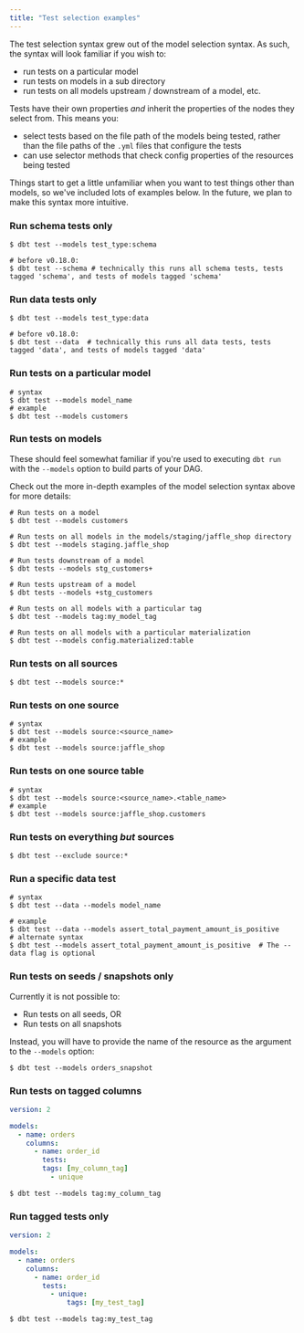 ```yaml
---
title: "Test selection examples"
---
```


The test selection syntax grew out of the model selection syntax. As such, the syntax will look familiar if you wish to:
* run tests on a particular model
* run tests on models in a sub directory
* run tests on all models upstream / downstream of a model, etc.

Tests have their own properties _and_ inherit the properties of the nodes they select from. This means you:
* select tests based on the file path of the models being tested, rather than the file paths of the `.yml` files that configure the tests
* can use selector methods that check config properties of the resources being tested

Things start to get a little unfamiliar when you want to test things other than models, so we've included lots of examples below. In the future, we plan to make this syntax more intuitive.

### Run schema tests only

```shell
$ dbt test --models test_type:schema

# before v0.18.0:
$ dbt test --schema # technically this runs all schema tests, tests tagged 'schema', and tests of models tagged 'schema'
```

### Run data tests only

```shell
$ dbt test --models test_type:data

# before v0.18.0:
$ dbt test --data  # technically this runs all data tests, tests tagged 'data', and tests of models tagged 'data'
```

### Run tests on a particular model

```shell
# syntax
$ dbt test --models model_name
# example
$ dbt test --models customers
```


### Run tests on models

These should feel somewhat familiar if you're used to executing `dbt run` with the `--models` option to build parts of your DAG.

Check out the more in-depth examples of the model selection syntax above for more details:

```shell
# Run tests on a model
$ dbt test --models customers

# Run tests on all models in the models/staging/jaffle_shop directory
$ dbt test --models staging.jaffle_shop

# Run tests downstream of a model
$ dbt tests --models stg_customers+

# Run tests upstream of a model
$ dbt tests --models +stg_customers

# Run tests on all models with a particular tag
$ dbt test --models tag:my_model_tag

# Run tests on all models with a particular materialization
$ dbt test --models config.materialized:table

```

### Run tests on all sources

```shell
$ dbt test --models source:*
```

### Run tests on one source

```shell
# syntax
$ dbt test --models source:<source_name>
# example
$ dbt test --models source:jaffle_shop
```

### Run tests on one source table

```shell
# syntax
$ dbt test --models source:<source_name>.<table_name>
# example
$ dbt test --models source:jaffle_shop.customers
```


### Run tests on everything _but_ sources

```shell
$ dbt test --exclude source:*
```

### Run a specific data test

```shell
# syntax
$ dbt test --data --models model_name

# example
$ dbt test --data --models assert_total_payment_amount_is_positive
# alternate syntax
$ dbt test --models assert_total_payment_amount_is_positive  # The --data flag is optional
```

### Run tests on seeds / snapshots only

Currently it is not possible to:
* Run tests on all seeds, OR
* Run tests on all snapshots

Instead, you will have to provide the name of the resource as the argument to the `--models` option:

```shell
$ dbt test --models orders_snapshot
```

### Run tests on tagged columns
<File name='models/<filename>.yml'>

```yml
version: 2

models:
  - name: orders
    columns:
      - name: order_id
        tests:
        tags: [my_column_tag]
          - unique

```

</File>

```shell
$ dbt test --models tag:my_column_tag
```

### Run tagged tests only

<File name='models/<filename>.yml'>

```yml
version: 2

models:
  - name: orders
    columns:
      - name: order_id
        tests:
          - unique:
              tags: [my_test_tag]

```

</File>


```shell
$ dbt test --models tag:my_test_tag
```
